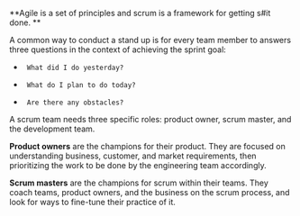 **Agile is a set of principles and scrum is a framework for getting s#it done. **

A common way to conduct a stand up is for every team member to answers three questions in the context of achieving the sprint goal:

*      What did I do yesterday?
*      What do I plan to do today?
*      Are there any obstacles?

A scrum team needs three specific roles: product owner, scrum master, and the development team. 

**Product owners** are the champions for their product. They are focused on understanding business, customer, and market requirements, then prioritizing the work to be done by the engineering team accordingly. 

**Scrum masters** are the champions for scrum within their teams. They coach teams, product owners, and the business on the scrum process, and look for ways to fine-tune their practice of it.
